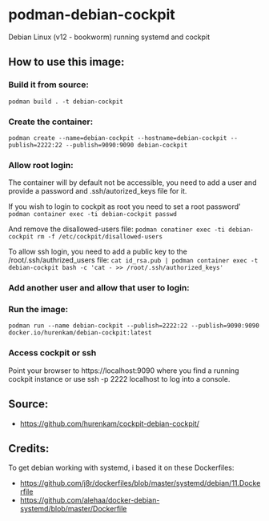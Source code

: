 # podman-debian-cockpit
Debian Linux (v12 - bookworm) running systemd and cockpit


## How to use this image:

### Build it from source:
`podman build . -t debian-cockpit`

### Create the container:
`podman create --name=debian-cockpit --hostname=debian-cockpit --publish=2222:22 --publish=9090:9090 debian-cockpit`

### Allow root login:
The container will by default not be accessible, you need to add a user and provide a password and .ssh/autorized_keys file for it.

If you wish to login to cockpit as root you need to set a root password'
`podman container exec -ti debian-cockpit passwd` 

And remove the disallowed-users file:
`podman conatiner exec -ti debian-cockpit rm -f /etc/cockpit/disallowed-users`

To allow ssh login, you need to add a public key to the /root/.ssh/authrized_users file:
`cat id_rsa.pub | podman container exec -t debian-cockpit bash -c 'cat - >> /root/.ssh/authorized_keys'`

### Add another user and allow that user to login:


### Run the image:
`podman run --name debian-cockpit --publish=2222:22 --publish=9090:9090 docker.io/hurenkam/debian-cockpit:latest`


### Access cockpit or ssh
Point your browser to https://localhost:9090 where you find a running cockpit instance
or use ssh -p 2222 localhost to log into a console.


## Source:
- https://github.com/hurenkam/cockpit-debian-cockpit/

 
## Credits:
To get debian working with systemd, i based it on these Dockerfiles:
- https://github.com/j8r/dockerfiles/blob/master/systemd/debian/11.Dockerfile
- https://github.com/alehaa/docker-debian-systemd/blob/master/Dockerfile
